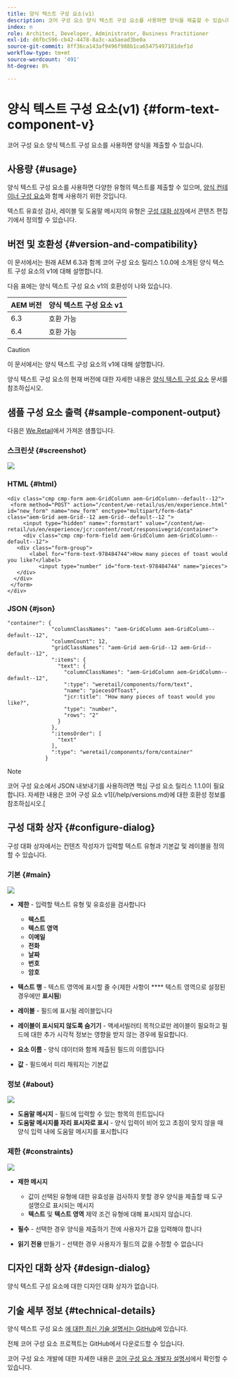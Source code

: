 ```yaml
---
title: 양식 텍스트 구성 요소(v1)
description: 코어 구성 요소 양식 텍스트 구성 요소를 사용하면 양식을 제출할 수 있습니다.
index: n
role: Architect, Developer, Administrator, Business Practitioner
exl-id: d6fbc596-cb42-4478-8a3c-aa5aead3be0a
source-git-commit: 8ff36ca143af9496f988b1ca65475497181def1d
workflow-type: tm+mt
source-wordcount: '491'
ht-degree: 8%

---
```


# 양식 텍스트 구성 요소(v1) {#form-text-component-v}

코어 구성 요소 양식 텍스트 구성 요소를 사용하면 양식을 제출할 수 있습니다.

## 사용량 {#usage}

양식 텍스트 구성 요소를 사용하면 다양한 유형의 텍스트를 제출할 수 있으며, [양식 컨테이너 구성 요소](form-container-v1.md)와 함께 사용하기 위한 것입니다.

텍스트 유효성 검사, 레이블 및 도움말 메시지의 유형은 [구성 대화 상자](#configure-dialog)에서 콘텐츠 편집기에서 정의할 수 있습니다.

## 버전 및 호환성 {#version-and-compatibility}

이 문서에서는 원래 AEM 6.3과 함께 코어 구성 요소 릴리스 1.0.0에 소개된 양식 텍스트 구성 요소의 v1에 대해 설명합니다.

다음 표에는 양식 텍스트 구성 요소 v1의 호환성이 나와 있습니다.

| AEM 버전 | 양식 텍스트 구성 요소 v1 |
|--- |--- |
| 6.3 | 호환 가능 |
| 6.4 | 호환 가능 |

>[!CAUTION]
>
>이 문서에서는 양식 텍스트 구성 요소의 v1에 대해 설명합니다.
>
>양식 텍스트 구성 요소의 현재 버전에 대한 자세한 내용은 [양식 텍스트 구성 요소](/help/components/forms/form-text.md) 문서를 참조하십시오.

## 샘플 구성 요소 출력 {#sample-component-output}

다음은 [We.Retail](https://helpx.adobe.com/experience-manager/6-4/sites/developing/using/we-retail.html)에서 가져온 샘플입니다.

### 스크린샷 {#screenshot}

![](/help/assets/chlimage_1-22.png)

### HTML {#html}

```
<div class="cmp cmp-form aem-GridColumn aem-GridColumn--default--12">
 <form method="POST" action="/content/we-retail/us/en/experience.html" id="new_form" name="new_form" enctype="multipart/form-data" class="aem-Grid aem-Grid--12 aem-Grid--default--12 ">
     <input type="hidden" name=":formstart" value="/content/we-retail/us/en/experience/jcr:content/root/responsivegrid/container">
     <div class="cmp cmp-form-field aem-GridColumn aem-GridColumn--default--12">
   <div class="form-group">
       <label for="form-text-978484744">How many pieces of toast would you like?</label>
          <input type="number" id="form-text-978484744" name="pieces">
   </div>
  </div>
 </form>
</div>
```

### JSON {#json}

```
"container": {
              "columnClassNames": "aem-GridColumn aem-GridColumn--default--12",
              "columnCount": 12,
              "gridClassNames": "aem-Grid aem-Grid--12 aem-Grid--default--12",
              ":items": {
                "text": {
                  "columnClassNames": "aem-GridColumn aem-GridColumn--default--12",
                  ":type": "weretail/components/form/text",
                  "name": "piecesOfToast",
                  "jcr:title": "How many pieces of toast would you like?",
                  "type": "number",
                  "rows": "2"
                }
              },
              ":itemsOrder": [
                "text"
              ],
              ":type": "weretail/components/form/container"
            }
```

>[!NOTE]
>
>코어 구성 요소에서 JSON 내보내기를 사용하려면 핵심 구성 요소 릴리스 1.1.0이 필요합니다. 자세한 내용은 코어 구성 요소 v1](/help/versions.md)에 대한 호환성 정보를 참조하십시오.[

## 구성 대화 상자 {#configure-dialog}

구성 대화 상자에서는 컨텐츠 작성자가 입력할 텍스트 유형과 기본값 및 레이블을 정의할 수 있습니다.

### 기본 {#main}

![](/help/assets/chlimage_1-23.png)

* **제한**  - 입력할 텍스트 유형 및 유효성을 검사합니다

   * **텍스트**
   * **텍스트 영역**
   * **이메일**
   * **전화**
   * **날짜**
   * **번호**
   * **암호**

* **텍스트 행**  - 텍스트 영역에 표시할 줄 수(제한 사항이  **** 텍스트 영역으로 설정된 경우에만  **표시됨**)

* **레이블**  - 필드에 표시될 레이블입니다
* **레이블이 표시되지 않도록 숨기기**  - 액세서빌러티 목적으로만 레이블이 필요하고 필드에 대한 추가 시각적 정보는 영향을 받지 않는 경우에 필요합니다.
* **요소 이름**  - 양식 데이터와 함께 제출된 필드의 이름입니다
* **값**  - 필드에서 미리 채워지는 기본값

### 정보 {#about}

![](/help/assets/chlimage_1-24.png)

* **도움말 메시지**  - 필드에 입력할 수 있는 항목의 힌트입니다
* **도움말 메시지를 자리 표시자로 표시**  - 양식 입력이 비어 있고 초점이 맞지 않을 때 양식 입력 내에 도움말 메시지를 표시합니다

### 제한 {#constraints}

![](/help/assets/chlimage_1-25.png)

* **제한 메시지**

   * 값이 선택된 유형에 대한 유효성을 검사하지 못할 경우 양식을 제출할 때 도구 설명으로 표시되는 메시지
   * **텍스트** 및 **텍스트 영역** 제약 조건 유형에 대해 표시되지 않습니다.

* **필수**  - 선택한 경우 양식을 제출하기 전에 사용자가 값을 입력해야 합니다
* **읽기 전용**  만들기 - 선택한 경우 사용자가 필드의 값을 수정할 수 없습니다

## 디자인 대화 상자 {#design-dialog}

양식 텍스트 구성 요소에 대한 디자인 대화 상자가 없습니다.

## 기술 세부 정보 {#technical-details}

양식 텍스트 구성 요소 [에 대한 최신 기술 설명서는 GitHub](https://github.com/adobe/aem-core-wcm-components/tree/master/content/src/content/jcr_root/apps/core/wcm/components/form/text/v1/text)에 있습니다.

전체 코어 구성 요소 프로젝트는 GitHub에서 다운로드할 수 있습니다.

코어 구성 요소 개발에 대한 자세한 내용은 [코어 구성 요소 개발자 설명서](/help/developing/overview.md)에서 확인할 수 있습니다.
